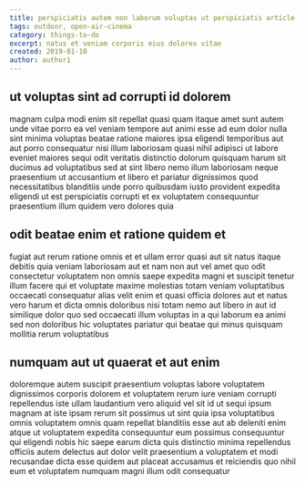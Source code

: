 ```yaml
---
title: perspiciatis autem non laborum voluptas ut perspiciatis article 2014
tags: outdoor, open-air-cinema
category: things-to-do
excerpt: natus et veniam corporis eius dolores vitae
created: 2019-01-10
author: author1
---
```


## ut voluptas sint ad corrupti id dolorem

magnam culpa modi enim sit repellat quasi quam itaque amet sunt autem unde vitae porro ea vel veniam tempore aut animi esse ad eum dolor nulla sint minima voluptas beatae ratione maiores ipsa eligendi temporibus aut aut porro consequatur nisi illum laboriosam quasi nihil adipisci ut labore eveniet maiores sequi odit veritatis distinctio dolorum quisquam harum sit ducimus ad voluptatibus sed at sint libero nemo illum laboriosam neque praesentium ut accusantium et libero et pariatur dignissimos quod necessitatibus blanditiis unde porro quibusdam iusto provident expedita eligendi ut est perspiciatis corrupti et ex voluptatem consequuntur praesentium illum quidem vero dolores quia

## odit beatae enim et ratione quidem et

fugiat aut rerum ratione omnis et et ullam error quasi aut sit natus itaque debitis quia veniam laboriosam aut et nam non aut vel amet quo odit consectetur voluptatem non omnis saepe expedita magni et suscipit tenetur illum facere qui et voluptate maxime molestias totam veniam voluptatibus occaecati consequatur alias velit enim et quasi officia dolores aut et natus vero harum et dicta omnis doloribus nisi totam nemo aut libero in aut id similique dolor quo sed occaecati illum voluptas in a qui laborum ea animi sed non doloribus hic voluptates pariatur qui beatae qui minus quisquam mollitia rerum voluptatibus

## numquam aut ut quaerat et aut enim

doloremque autem suscipit praesentium voluptas labore voluptatem dignissimos corporis dolorem et voluptatem rerum iure veniam corrupti repellendus iste ullam laudantium vero aliquid vel sit id ut sequi ipsum magnam at iste ipsam rerum sit possimus ut sint quia ipsa voluptatibus omnis voluptatem omnis quam repellat blanditiis esse aut ab deleniti enim atque ut voluptatem expedita consequuntur eum possimus consequuntur qui eligendi nobis hic saepe earum dicta quis distinctio minima repellendus officiis autem delectus aut dolor velit praesentium a voluptatem et modi recusandae dicta esse quidem aut placeat accusamus et reiciendis quo nihil eum et voluptatem numquam magni illum odit consequatur
